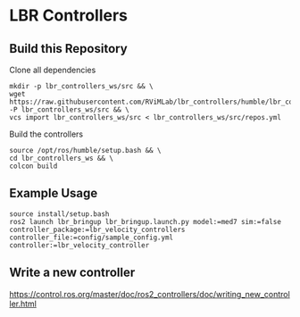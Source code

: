 # LBR Controllers

## Build this Repository
Clone all dependencies
```shell
mkdir -p lbr_controllers_ws/src && \
wget https://raw.githubusercontent.com/RViMLab/lbr_controllers/humble/lbr_controllers/repos.yml -P lbr_controllers_ws/src && \
vcs import lbr_controllers_ws/src < lbr_controllers_ws/src/repos.yml
```
Build the controllers
```shell
source /opt/ros/humble/setup.bash && \
cd lbr_controllers_ws && \
colcon build
```

## Example Usage

```shell
source install/setup.bash
ros2 launch lbr_bringup lbr_bringup.launch.py model:=med7 sim:=false controller_package:=lbr_velocity_controllers controller_file:=config/sample_config.yml controller:=lbr_velocity_controller
```

## Write a new controller
https://control.ros.org/master/doc/ros2_controllers/doc/writing_new_controller.html
